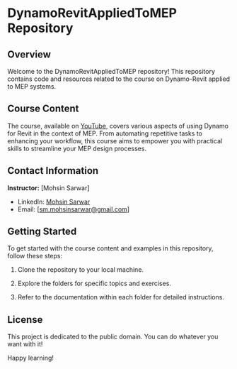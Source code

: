 # DynamoRevitAppliedToMEP Repository

## Overview

Welcome to the DynamoRevitAppliedToMEP repository! This repository contains code and resources related to the course on Dynamo-Revit applied to MEP systems.

## Course Content

The course, available on [YouTube](https://www.youtube.com/watch?v=ZKwySr2RPJA&list=PLVzXileDtqyD8c87M_LNtkjNseqSaTU3j), covers various aspects of using Dynamo for Revit in the context of MEP. From automating repetitive tasks to enhancing your workflow, this course aims to empower you with practical skills to streamline your MEP design processes.

## Contact Information

**Instructor:** [Mohsin Sarwar]
- LinkedIn: [Mohsin Sarwar](https://www.linkedin.com/in/sarwarmohsin/)
- Email: [sm.mohsinsarwar@gmail.com]

## Getting Started

To get started with the course content and examples in this repository, follow these steps:

1. Clone the repository to your local machine.

2. Explore the folders for specific topics and exercises.

3. Refer to the documentation within each folder for detailed instructions.

## License

This project is dedicated to the public domain. You can do whatever you want with it!

Happy learning!

